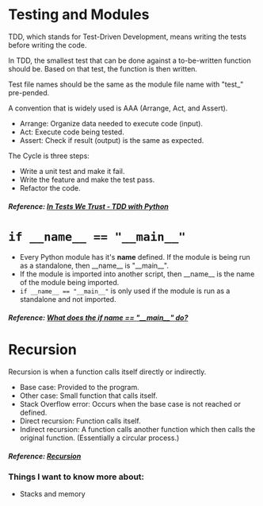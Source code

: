 # Testing and Modules

TDD, which stands for Test-Driven Development, means writing the tests 
before writing the code.

In TDD, the smallest test that can be done against a to-be-written function 
should be.  Based on that test, the function is then written.

Test file names should be the same as the module file name with "test_" 
pre-pended.

A convention that is widely used is AAA (Arrange, Act, and Assert).
* Arrange: Organize data needed to execute code (input).
* Act: Execute code being tested.
* Assert: Check if result (output) is the same as expected.

The Cycle is three steps:
* Write a unit test and make it fail.
* Write the feature and make the test pass.
* Refactor the code.

##### Reference: [In Tests We Trust - TDD with Python](https://code.likeagirl.io/in-tests-we-trust-tdd-with-python-af69f47e6932)

# `if __name__ == "__main__"`
* Every Python module has it's __name__ defined.  If the module is being run 
  as a standalone, then \_\_name__ is "\_\_main__".
* If the module is imported into another script, then \_\_name__ is the name 
  of the module being imported.
* `if __name__ == "__main__"` is only used if the module is run as a 
  standalone and not imported.

##### Reference: [What does the if __name__ == "\_\_main__" do?](https://www.geeksforgeeks.org/what-does-the-if-__name__-__main__-do/)

# Recursion
Recursion is when a function calls itself directly or indirectly.

* Base case: Provided to the program.
* Other case: Small function that calls itself.
* Stack Overflow error: Occurs when the base case is not reached or defined.
* Direct recursion: Function calls itself.
* Indirect recursion: A function calls another function which then calls the 
  original function.  (Essentially a circular process.)

##### Reference: [Recursion](https://www.geeksforgeeks.org/recursion/)

### Things I want to know more about:
* Stacks and memory